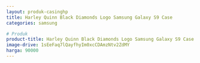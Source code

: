 ```yaml
---
layout: produk-casinghp
title: Harley Quinn Black Diamonds Logo Samsung Galaxy S9 Case
categories: samsung

# Produk
product-title: Harley Quinn Black Diamonds Logo Samsung Galaxy S9 Case
image-drive: 1sEeFaq7lQayfhyIm0xcCDAmzNtv2ZdMY
harga: 90000
---
```

